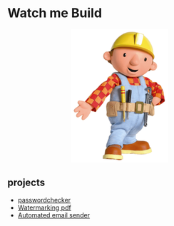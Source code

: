 # Watch me Build

<p align="center"><img src="Media/bob-the-builder.png" height="300"></p>

## projects
* [passwordchecker](passwordchecker/ "passwordchecker")
* [Watermarking pdf](Watermarking%20pdf/)
* [Automated email sender](Automated%20email%20sender/)
